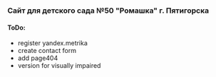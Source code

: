 ### Сайт для детского сада №50 "Ромашка" г. Пятигорска

#### ToDo:
- register yandex.metrika
- create contact form
- add page404
- version for visually impaired
 